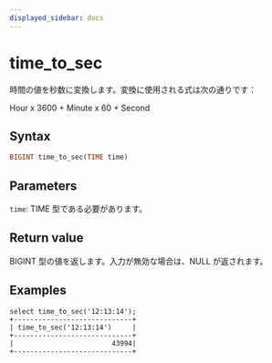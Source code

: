```yaml
---
displayed_sidebar: docs
---
```


# time_to_sec

時間の値を秒数に変換します。変換に使用される式は次の通りです：

Hour x 3600 + Minute x 60 + Second

## Syntax

```Haskell
BIGINT time_to_sec(TIME time)
```

## Parameters

`time`: TIME 型である必要があります。

## Return value

BIGINT 型の値を返します。入力が無効な場合は、NULL が返されます。

## Examples

```plain text
select time_to_sec('12:13:14');
+-----------------------------+
| time_to_sec('12:13:14')     |
+-----------------------------+
|                        43994|
+-----------------------------+
```